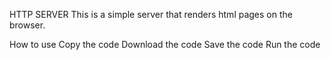  HTTP SERVER 
 This is a simple server that renders html pages on the browser.

How to use 
 Copy the code
 Download the code
 Save the code 
 Run the code 